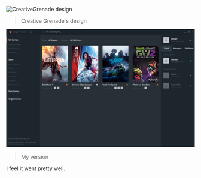 ![CreativeGrenade design](https://d13yacurqjgara.cloudfront.net/users/621155/screenshots/2814788/attachments/577239/origin_creativegrenade.png)
> Creative Grenade's design

![My version](https://raw.githubusercontent.com/surdaft/origin-design/master/assets/img/screenshot.png)
> My version

I feel it went pretty well. 
